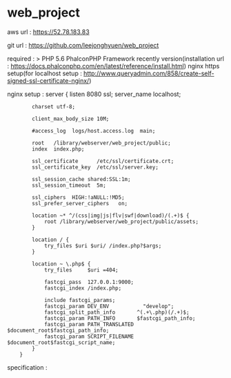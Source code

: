 # web_project

aws url : https://52.78.183.83

git url : https://github.com/leejonghyuen/web_project

required : 
	> PHP 5.6
	PhalconPHP Framework recently version(installation url : https://docs.phalconphp.com/en/latest/reference/install.html)
	nginx
	https setup(for localhost setup : http://www.queryadmin.com/858/create-self-signed-ssl-certificate-nginx/)

nginx setup : 
	    server {
	        listen       8080 ssl;
	        server_name  localhost;

	        charset utf-8;

	        client_max_body_size 10M;

	        #access_log  logs/host.access.log  main;

	        root   /library/webserver/web_project/public;
	        index  index.php;

	        ssl_certificate      /etc/ssl/certificate.crt;
	        ssl_certificate_key  /etc/ssl/server.key;
	     
	        ssl_session_cache shared:SSL:1m;
	        ssl_session_timeout  5m;
	     
	        ssl_ciphers  HIGH:!aNULL:!MD5;
	        ssl_prefer_server_ciphers   on;

	        location ~* ^/(css|img|js|flv|swf|download)/(.+)$ {
		        root /library/webserver/web_project/public/assets;
		    }

	        location / {
	            try_files $uri $uri/ /index.php?$args;
	        }

	        location ~ \.php$ {
	            try_files     $uri =404;

	            fastcgi_pass  127.0.0.1:9000;
	            fastcgi_index /index.php;

	            include fastcgi_params;
	            fastcgi_param DEV_ENV           "develop";
	            fastcgi_split_path_info       ^(.+\.php)(/.+)$;
	            fastcgi_param PATH_INFO       $fastcgi_path_info;
	            fastcgi_param PATH_TRANSLATED $document_root$fastcgi_path_info;
	            fastcgi_param SCRIPT_FILENAME $document_root$fastcgi_script_name;
	        }
	    }

specification : 